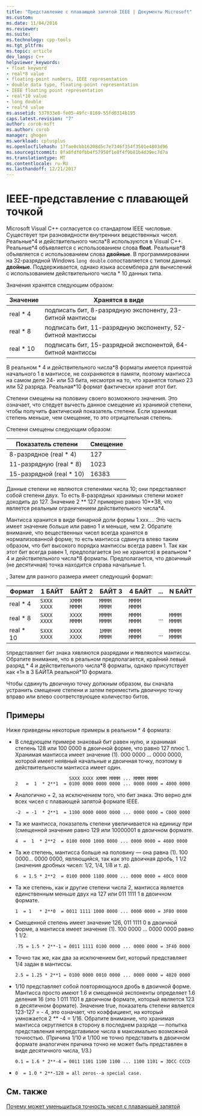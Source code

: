 ```yaml
---
title: "Представление с плавающей запятой IEEE | Документы Microsoft"
ms.custom: 
ms.date: 11/04/2016
ms.reviewer: 
ms.suite: 
ms.technology: cpp-tools
ms.tgt_pltfrm: 
ms.topic: article
dev_langs: C++
helpviewer_keywords:
- float keyword
- real*8 value
- floating-point numbers, IEEE representation
- double data type, floating-point representation
- IEEE floating point representation
- real*10 value
- long double
- real*4 value
ms.assetid: 537833e8-fe05-49fc-8169-55fd0314b195
caps.latest.revision: "7"
author: corob-msft
ms.author: corob
manager: ghogen
ms.workload: cplusplus
ms.openlocfilehash: 17fae0cbb16208d5c7e7346f354f3501e4803d96
ms.sourcegitcommit: 8fa8fdf0fbb4f57950f1e8f4f9b81b4d39ec7d7a
ms.translationtype: MT
ms.contentlocale: ru-RU
ms.lasthandoff: 12/21/2017
---
```

# <a name="ieee-floating-point-representation"></a>IEEE-представление с плавающей точкой
Microsoft Visual C++ согласуется со стандартом IEEE числовые. Существует три разновидности внутренних вещественных чисел. Реальные\*4 и действительного числа\*8 используются в Visual C++. Реальные\*4 объявляется с использованием слова **float**. Реальные\*8 объявляется с использованием слова **двойные**. В программировании на 32-разрядной Windows `long double` сопоставляется с типом данных **двойные**. Поддерживается, однако языка ассемблера для вычислений с использованием действительного числа * 10 данных типа.  
  
 Значения хранятся следующим образом:  
  
|Значение|Хранятся в виде|  
|-----------|---------------|  
|real * 4|подписать бит, 8-разрядную экспоненту, 23-битной мантиссы|  
|real * 8|подписать бит, 11-разрядную экспоненту, 52-битной мантиссы|  
|real * 10|подписать бит, 15-разрядной экспонентой, 64-битной мантиссы|  
  
 В реальном * 4 и действительного числа\*8 форматы имеется принятой начального 1 в мантиссе, не сохраняются в памяти, поэтому мантисса на самом деле 24- или 53 бита, несмотря на то, что хранятся только 23 или 52 разряда. Реальная\*10 формат фактически хранит этот бит.  
  
 Степени смещены на половину своего возможного значения. Это означает, что следует вычесть данное смещение из хранимой степени, чтобы получить фактический показатель степени. Если хранимая степень меньше, чем смещение, то это отрицательная степень.  
  
 Степени смещены следующим образом:  
  
|Показатель степени|Смещение|  
|--------------|---------------|  
|8-разрядное (real * 4)|127|  
|11-разрядную (real * 8)|1023|  
|15-разрядной (real * 10)|16383|  
  
 Данные степени не являются степенями числа 10; они представляют собой степени двух. То есть 8-разрядных хранимых степени может доходить до 127. Значение 2 ** 127 примерно равно 10\*\*38, что является реальным ограничением действительного числа\*4.  
  
 Мантисса хранится в виде бинарной доли формы 1.ххх.... Это часть имеет значение больше или равно 1 и меньше, чем 2. Обратите внимание, что вещественных чисел всегда хранятся в нормализованной форме; то есть мантисса сдвинута влево таким образом, что бит высокого порядка мантиссы всегда равен 1. Так как этот бит всегда равен 1, предполагается (но не хранится) в реальном * 4 и действительного числа\*8 форматы. Предполагается, что двоичный (не десятичная) точка находится справа начальные 1.  
  
 , Затем для разного размера имеет следующий формат:  
  
|Формат|1 БАЙТ|БАЙТ 2|БАЙТ 3|4 БАЙТ|...|N БАЙТ|  
|------------|------------|------------|------------|------------|---------|------------|  
|real * 4|`SXXX XXXX`|`XMMM MMMM`|`MMMM MMMM`|`MMMM MMMM`|||  
|real * 8|`SXXX XXXX`|`XXXX MMMM`|`MMMM MMMM`|`MMMM MMMM`|...|`MMMM MMMM`|  
|real * 10|`SXXX XXXX`|`XXXX XXXX`|`1MMM MMMM`|`MMMM MMMM`|...|`MMMM MMMM`|  
  
 `S`представляет бит знака `X`являются разрядами и `M`являются мантиссы. Обратите внимание, что в реальном предполагается, крайний левый разряд * 4 и действительного числа\*8 форматы, однако присутствует как «1» в 3 БАЙТА реальной\*10 формата.  
  
 Чтобы сдвинуть двоичную точку должным образом, вы сначала устранить смещение степени и затем переместить двоичную точку вправо или влево соответствующее количество битов.  
  
## <a name="examples"></a>Примеры  
 Ниже приведены некоторые примеры в реальном * 4 формата:  
  
-   В следующем примере знаковый бит равен нулю, и хранимая степень 128 или 100 0000 в двоичной форме, что равно 127 плюс 1. Хранимая мантисса имеет значение (1). 000 0000 ... 0000 0000, которой имеет неявный начальные и двоичная точку, поэтому в действительности мантисса имеет один.  
  
    ```  
                        SXXX XXXX XMMM MMMM ... MMMM MMMM  
    2   =  1  * 2**1  = 0100 0000 0000 0000 ... 0000 0000 = 4000 0000  
    ```  
  
-   Аналогично + 2, за исключением того, что бит знака. Это верно для всех чисел с плавающей запятой формате IEEE.  
  
    ```  
    -2  = -1  * 2**1  = 1100 0000 0000 0000 ... 0000 0000 = C000 0000  
    ```  
  
-   Та же мантисса, показатель степени увеличивается на единицу при (смещенной значение равно 129 или 10000001 в двоичном формате.  
  
    ```  
    4  =  1  * 2**2  = 0100 0000 1000 0000 ... 0000 0000 = 4080 0000  
    ```  
  
-   Та же степень, мантисса больше на половину — она равна (1). 100 0000... 0000 0000, являющийся, так как это двоичная дробь, 1 1/2 (значения дробных чисел: 1/2, 1/4, 1/8 и т. д).  
  
    ```  
    6  = 1.5 * 2**2  = 0100 0000 1100 0000 ... 0000 0000 = 40C0 0000  
    ```  
  
-   Та же степень, как и другие степени числа 2, мантисса является единственным меньше двух на 127 или 011 1111 1 в двоичном формате.  
  
    ```  
    1  = 1   * 2**0  = 0011 1111 1000 0000 ... 0000 0000 = 3F80 0000  
    ```  
  
-   Смещенной степень имеет значение 126, 011 1111 0 в двоичной форме, а мантисса имеет значение (1). 100 0000 ... 0000 0000 равно 1 1/2.  
  
    ```  
    .75 = 1.5 * 2**-1 = 0011 1111 0100 0000 ... 0000 0000 = 3F40 0000  
    ```  
  
-   Точно так же, как два за исключением бит, который представляет 1/4 задан в мантиссы.  
  
    ```  
    2.5 = 1.25 * 2**1 = 0100 0000 0010 0000 ... 0000 0000 = 4020 0000  
    ```  
  
-   1/10 представляет собой повторяющуюся дробь в двоичной форме. Мантисса просто имеют 1.6 и смещенной экспоненты определяет 1.6 деления 16 (это 1 011 1101 в двоичном формате, который является 123 в десятичном формате). Значение true, показатель степени является 123-127 = - 4, это означает, что коэффициент, на который умножается 2 ** -4 = 1/16. Обратите внимание, что хранимая мантисса округляется в сторону в последнем разряде — попытка представления непредставимое числа в максимально возможной точностью. (Причина 1/10 и 1/100 не точно представить в двоичном формате аналогичен причина точно не может быть представлен в виде десятичного числа, 1/3.)  
  
    ```  
    0.1 = 1.6 * 2**-4 = 0011 1101 1100 1100 ... 1100 1101 = 3DCC CCCD  
    ```  
  
-   `0  = 1.0 * 2**-128 = all zeros--a special case.`  
  
## <a name="see-also"></a>См. также  
 [Почему может уменьшиться точность чисел с плавающей запятой](../../build/reference/why-floating-point-numbers-may-lose-precision.md)